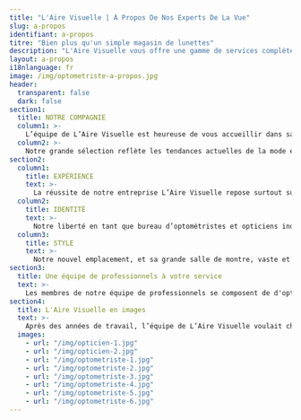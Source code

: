 ```yaml
---
title: "L'Aire Visuelle | À Propos De Nos Experts De La Vue"
slug: a-propos
identifiant: a-propos
titre: "Bien plus qu'un simple magasin de lunettes"
description: "L'Aire Visuelle vous offre une gamme de services complète: Lunettes de prescriptions, lunettes solaires ou verres de contact"
layout: a-propos
i18nlanguage: fr
image: /img/optometriste-a-propos.jpg
header:
  transparent: false
  dark: false
section1:
  title: NOTRE COMPAGNIE
  column1: >-
    L’équipe de L’Aire Visuelle est heureuse de vous accueillir dans sa nouvelle clinique de Vimont à Laval. Chic, spacieuse et moderne, la salle de montre vous en mettra plein la vue avec ses vastes collections de montures. Que ce soit pour des lunettes de prescription, des lunettes solaires ou des verres de contact, L’Aire Visuelle promet de vous faire vivre une expérience unique en matière de lunetterie. <br> <br> Consultez notre section produits pour voir quelques-unes des montures et des lunettes de soleil disponibles dans notre salle d’exposition. Et rappelez-vous… Il ne s’agit que d’un échantillon de notre panoplie de montures choisies judicieusement pour notre clientèle.
  column2: >-
    Notre grande sélection reflète les tendances actuelles de la mode en matière de lunetterie, répond aux besoins de notre fidèle clientèle que nous apprécions et saura très certainement plaire à nos futurs clients.
section2:
  column1:
    title: EXPÉRIENCE
    text: >-
      La réussite de notre entreprise L’Aire Visuelle repose surtout sur notre équipe composée d’intervenants et de professionnels du domaine de l’optique. Toujours à l’affût des nouvelles technologies, ils sont passionnés de leur travail.
  column2:
    title: IDENTITÉ
    text: >-
      Notre liberté en tant que bureau d’optométristes et opticiens indépendant nous permet de conserver une identité propre et d’offrir à notre clientèle une très grande diversité de produits. Notre engagement envers notre clientèle est primordial et le client demeure notre priorité !
  column3:
    title: STYLE
    text: >-
      Notre nouvel emplacement, et sa grande salle de montre, vaste et moderne, vous offre le plus grand choix de montures en ville ! L’Aire Visuelle devient une référence dans le domaine des soins oculo-visuel !
section3:
  title: Une équipe de professionnels à votre service
  text: >-
    Les membres de notre équipe de professionnels se composent de d'optométristes, d'opticiens ainsi que des conseillères-stylistes
section4:
  title: L'Aire Visuelle en images
  text: >-
    Après des années de travail, l’équipe de L’Aire Visuelle voulait changer d’AIRE. Elle a donc demandé à la firme d’architectes La SHED architecture de lui créer une clinique de facture moderne, spacieuse, au design épuré et fonctionnel. Résultat? Un espace hors du commun, aéré et lumineux, axé sur l’expérience client. Venez voir par vous-même!
  images:
    - url: "/img/opticien-1.jpg"
    - url: "/img/opticien-2.jpg"
    - url: "/img/optometriste-1.jpg"
    - url: "/img/optometriste-2.jpg"
    - url: "/img/optometriste-3.jpg"
    - url: "/img/optometriste-4.jpg"
    - url: "/img/optometriste-5.jpg"
    - url: "/img/optometriste-6.jpg"
---
```

